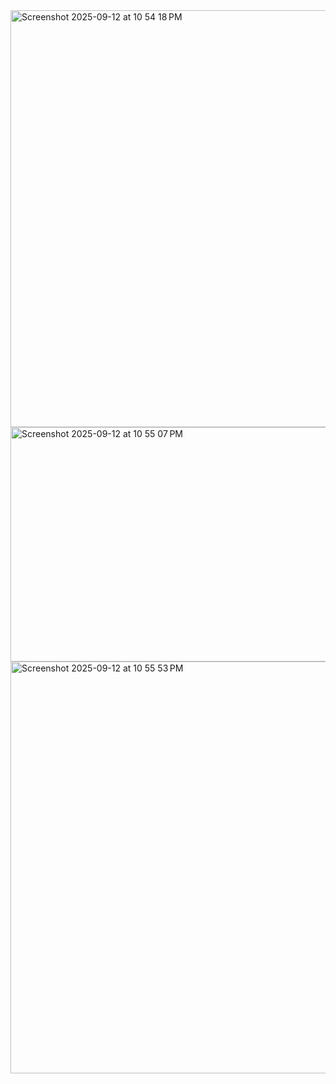 
<img width="1428" height="667" alt="Screenshot 2025-09-12 at 10 54 18 PM" src="https://github.com/user-attachments/assets/dbd7ba4d-2b47-45c0-bb10-16fbf003bb46" />
<img width="1143" height="375" alt="Screenshot 2025-09-12 at 10 55 07 PM" src="https://github.com/user-attachments/assets/a5e3158a-a022-4648-89aa-2eedfa843f17" />
<img width="1428" height="659" alt="Screenshot 2025-09-12 at 10 55 53 PM" src="https://github.com/user-attachments/assets/ef447693-d614-43a4-b6f6-4bd6d8defdad" />
